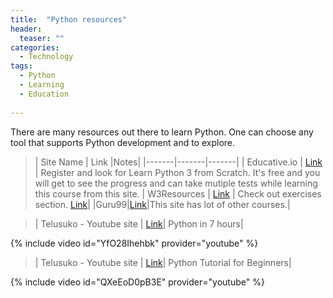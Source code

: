 ```yaml
---
title:  "Python resources"
header:
  teaser: ""
categories: 
  - Technology
tags:
  - Python
  - Learning
  - Education
 
---
```


There are many resources out there to learn Python. One can choose any tool that supports Python development and to explore.

> | Site Name | Link |Notes|
|-------|-------|-------|
| Educative.io | [Link]('https://educative.io') | Register and look for Learn Python 3 from Scratch. It's free and you will get to see the progress and can take mutiple tests while learning this course from this site.
|  W3Resources | [Link]('https://www.w3resource.com/python/python-tutorial.php') | Check out exercises section. [Link]('https://www.w3resource.com/python-exercises/')|
|Guru99|[Link]('https://www.guru99.com/python-tutorials.html')|This site has lot of other courses.|
 
> | Telusuko - Youtube site | [Link]('https://www.youtube.com/watch?v=YfO28Ihehbk&t=11324s')| Python in 7 hours|
 
  {% include video id="YfO28Ihehbk" provider="youtube" %}

>| Telusuko - Youtube site | [Link]('https://www.youtube.com/watch?v=QXeEoD0pB3E&list=PLsyeobzWxl7poL9JTVyndKe62ieoN-MZ3')| Python Tutorial for Beginners|
  
  {% include video id="QXeEoD0pB3E" provider="youtube" %}
 



 

